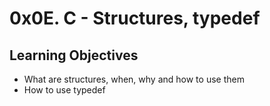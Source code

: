 # 0x0E. C - Structures, typedef
## Learning Objectives
- What are structures, when, why and how to use them
- How to use typedef